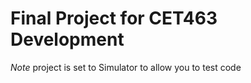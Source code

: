 # Final Project for CET463 Development

*Note* project is set to Simulator to allow you to test code
